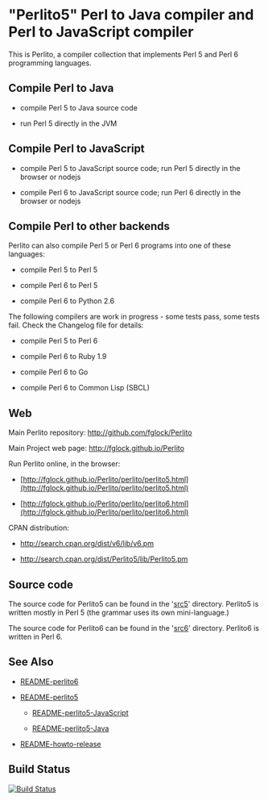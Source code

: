 "Perlito5" Perl to Java compiler and Perl to JavaScript compiler
=======================

This is Perlito, a compiler collection that implements Perl 5 and Perl 6 programming languages.

Compile Perl to Java
---------------------

- compile Perl 5 to Java source code

- run Perl 5 directly in the JVM

Compile Perl to JavaScript
--------------------------

- compile Perl 5 to JavaScript source code; run Perl 5 directly in the browser or nodejs

- compile Perl 6 to JavaScript source code; run Perl 6 directly in the browser or nodejs

Compile Perl to other backends
------------------------------

Perlito can also compile Perl 5 or Perl 6 programs into one of these languages:

- compile Perl 5 to Perl 5

- compile Perl 6 to Perl 5

- compile Perl 6 to Python 2.6

The following compilers are work in progress - some tests pass, some tests fail.
Check the Changelog file for details:

- compile Perl 5 to Perl 6

- compile Perl 6 to Ruby 1.9

- compile Perl 6 to Go

- compile Perl 6 to Common Lisp (SBCL)


Web
---

Main Perlito repository: http://github.com/fglock/Perlito

Main Project web page: http://fglock.github.io/Perlito

Run Perlito online, in the browser:

  - [http://fglock.github.io/Perlito/perlito/perlito5.html](http://fglock.github.io/Perlito/perlito/perlito5.html)

  - [http://fglock.github.io/Perlito/perlito/perlito6.html](http://fglock.github.io/Perlito/perlito/perlito6.html)
  
CPAN distribution:

  - http://search.cpan.org/dist/v6/lib/v6.pm

  - http://search.cpan.org/dist/Perlito5/lib/Perlito5.pm

Source code
-----------

The source code for Perlito5 can be found in the '[src5](src5)' directory.
Perlito5 is written mostly in Perl 5 (the grammar uses its own mini-language.)

The source code for Perlito6 can be found in the '[src6](src6)' directory.
Perlito6 is written in Perl 6.

See Also
--------

  - [README-perlito6](README-perlito6.md)

  - [README-perlito5](README-perlito5.md)

      - [README-perlito5-JavaScript](README-perlito5-JavaScript.md)

      - [README-perlito5-Java](README-perlito5-Java.md)

  - [README-howto-release](README-howto-release.md)

Build Status
------------

[![Build Status](https://travis-ci.org/fglock/Perlito.svg)](https://travis-ci.org/fglock/Perlito)

